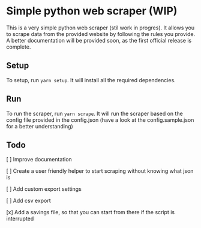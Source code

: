 # Simple python web scraper (WIP)

This is a very simple python web scraper (stil work in progres). It allows you to scrape data from the provided website by following the rules you provide.
A better documentation will be provided soon, as the first official release is complete.

## Setup

To setup, run `yarn setup`. It will install all the required dependencies.

## Run

To run the scraper, run `yarn scrape`. It will run the scraper based on the config file provided in the config.json (have a look at the config.sample.json for a better understanding)

## Todo

[ ] Improve documentation

[ ] Create a user friendly helper to start scraping without knowing what json is

[ ] Add custom export settings

[ ] Add csv export

[x] Add a savings file, so that you can start from there if the script is interrupted
